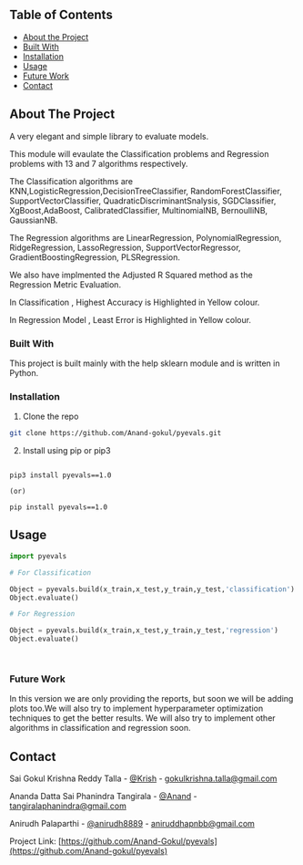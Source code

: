 <!-- PROJECT SHIELDS -->
<!--
*** I'm using markdown "reference style" links for readability.
*** Reference links are enclosed in brackets [ ] instead of parentheses ( ).
*** See the bottom of this document for the declaration of the reference variables
*** for contributors-url, forks-url, etc. This is an optional, concise syntax you may use.
*** https://www.markdownguide.org/basic-syntax/#reference-style-links
-->


<!-- TABLE OF CONTENTS -->
## Table of Contents


* [About the Project](#about-the-project)
* [Built With](#built-with)
* [Installation](#installation)
* [Usage](#usage)
* [Future Work](#Futurework)
* [Contact](#contact)


<!-- ABOUT THE PROJECT -->
## About The Project


A very elegant and simple library to evaluate models.

This module will evaulate the Classification problems and Regression problems with 13 and 7 algorithms respectively. 

The Classification algorithms are KNN,LogisticRegression,DecisionTreeClassifier, RandomForestClassifier, SupportVectorClassifier, QuadraticDiscriminantSnalysis, SGDClassifier, XgBoost,AdaBoost, CalibratedClassifier, MultinomialNB, BernoulliNB, GaussianNB.

The Regression algorithms are LinearRegression, PolynomialRegression, RidgeRegression, LassoRegression, SupportVectorRegressor, GradientBoostingRegression, PLSRegression.

We also have implmented the Adjusted R Squared method as the Regression Metric Evaluation.

In Classification , Highest Accuracy is Highlighted in Yellow colour.

In Regression Model , Least Error is Highlighted in Yellow colour.


### Built With


This project is built mainly with the help sklearn module and is written in Python.


### Installation


1. Clone the repo
```sh
git clone https://github.com/Anand-gokul/pyevals.git
```

2. Install using pip or pip3
```commandline

pip3 install pyevals==1.0

(or)

pip install pyevals==1.0

```

<!-- USAGE EXAMPLES -->
## Usage


```python
import pyevals

# For Classification

Object = pyevals.build(x_train,x_test,y_train,y_test,'classification')
Object.evaluate()

# For Regression

Object = pyevals.build(x_train,x_test,y_train,y_test,'regression')
Object.evaluate()

  
```

### Future Work


In this version we are only providing the reports, but soon we will be adding plots too.We will also try to implement hyperparameter optimization techniques to get the better results. We will also try to implement other algorithms in classification and regression soon. 

<!-- CONTACT -->
## Contact


Sai Gokul Krishna Reddy Talla - [@Krish](https://www.linkedin.com/in/gokul-talla) - gokulkrishna.talla@gmail.com

Ananda Datta Sai Phanindra Tangirala - [@Anand](https://www.linkedin.com/in/ananda-datta-sai-phanindra-tangirala-62a4b5185) - tangiralaphanindra@gmail.com

Anirudh Palaparthi - [@anirudh8889](https://twitter.com/anirudh8889) - aniruddhapnbb@gmail.com

Project Link: [https://github.com/Anand-Gokul/pyevals](https://github.com/Anand-gokul/pyevals)
